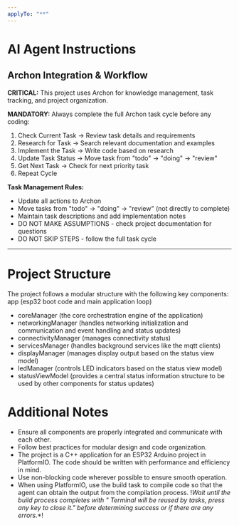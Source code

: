 ```yaml
---
applyTo: "**"
---
```


# AI Agent Instructions

## Archon Integration & Workflow
**CRITICAL:** This project uses Archon for knowledge management, task tracking, and project organization.

**MANDATORY:** Always complete the full Archon task cycle before any coding:
1. Check Current Task → Review task details and requirements
2. Research for Task → Search relevant documentation and examples
3. Implement the Task → Write code based on research
4. Update Task Status → Move task from "todo" → "doing" → "review"
5. Get Next Task → Check for next priority task
6. Repeat Cycle

**Task Management Rules:**
- Update all actions to Archon
- Move tasks from "todo" → "doing" → "review" (not directly to complete)
- Maintain task descriptions and add implementation notes
- DO NOT MAKE ASSUMPTIONS - check project documentation for questions
- DO NOT SKIP STEPS - follow the full task cycle

---

# Project Structure
The project follows a modular structure with the following key components:
app (esp32 boot code and main application loop)
- coreManager (the core orchestration engine of the application)
- networkingManager (handles networking initialization and communication and event handling and status updates)
- connectivityManager (manages connectivity status)
- servicesManager (handles background services like the mqtt clients)
- displayManager (manages display output based on the status view model)
- ledManager (controls LED indicators based on the status view model)
- statusViewModel (provides a central status information structure to be used by other components for status updates)

# Additional Notes
- Ensure all components are properly integrated and communicate with each other.
- Follow best practices for modular design and code organization.
- The project is a C++ application for an ESP32 Arduino project in PlatformIO. The code should be written with performance and efficiency in mind.
- Use non-blocking code wherever possible to ensure smooth operation.
- When using PlatformIO, use the build task to compile code so that the agent can obtain the output from the compilation process. !**Wait until the build process completes with  "*  Terminal will be reused by tasks, press any key to close it." before determining success or if there are any errors.**!